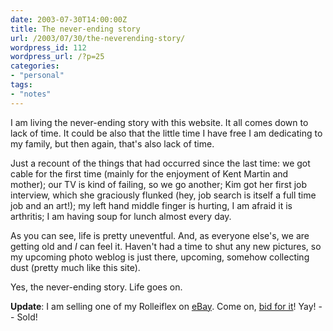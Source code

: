 ```yaml
---
date: 2003-07-30T14:00:00Z
title: The never-ending story
url: /2003/07/30/the-neverending-story/
wordpress_id: 112
wordpress_url: /?p=25
categories:
- "personal"
tags:
- "notes"
---
```


I am living the never-ending story with this website. It all comes down to lack of time. It could be also that the little time I have free I am dedicating to my family, but then again, that's also lack of time.

Just a recount of the things that had occurred since the last time: we got cable for the first time (mainly for the enjoyment of Kent Martin and mother); our TV is kind of failing, so we go another; Kim got her first job interview, which she graciously flunked (hey, job search is itself a full time job and an art!); my left hand middle finger is hurting, I am afraid it is arthritis; I am having soup for lunch almost every day.

As you can see, life is pretty uneventful. And, as everyone else's, we are getting old and *I* can feel it. Haven't had a time to shut any new pictures, so my upcoming photo weblog is just there, upcoming, somehow collecting dust (pretty much like this site).

Yes, the never-ending story. Life goes on.

<strong class="notes">Update</strong>: I am selling one of my Rolleiflex on <a href="http://cgi.ebay.com/ws/eBayISAPI.dll?ViewItem&item=2943217361&category=3354&rd=1" title="Rolleiflex for sale, MINT!">eBay</a>. Come on, <a href="http://cgi.ebay.com/ws/eBayISAPI.dll?ViewItem&item=2943217361&category=3354&rd=1" title="Rolleiflex for sale, MINT!">bid for it</a>!  Yay! -- Sold!
